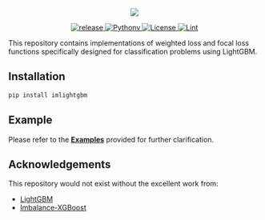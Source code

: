 <div style="text-align: center;">
  <img src="https://capsule-render.vercel.app/api?type=transparent&fontColor=703ee5&text=imlightgbm&height=150&fontSize=60">
</div>
<p align="center">
  <a href="https://github.com/RektPunk/Imbalance-LightGBM/releases/latest">
    <img alt="release" src="https://img.shields.io/github/v/release/RektPunk/Imbalance-LightGBM.svg">
  </a>
  <a href="https://pypi.org/project/imlightgbm">
    <img alt="Pythonv" src="https://img.shields.io/pypi/pyversions/imlightgbm.svg?logo=python&logoColor=white">
  </a>
  <a href="https://github.com/RektPunk/Imbalance-LightGBM/blob/main/LICENSE">
    <img alt="License" src="https://img.shields.io/github/license/RektPunk/Imbalance-LightGBM.svg">
  </a>
  <a href="https://github.com/RektPunk/Imbalance-LightGBM/actions/workflows/lint.yaml">
    <img alt="Lint" src="https://github.com/RektPunk/Imbalance-LightGBM/actions/workflows/lint.yaml/badge.svg?branch=main">
  </a>
</p>


This repository contains implementations of weighted loss and focal loss functions specifically designed for classification problems using LightGBM.

## Installation
```bash
pip install imlightgbm
```

## Example
Please refer to the [**Examples**](https://github.com/RektPunk/Imbalance-LightGBM/tree/main/examples) provided for further clarification.


## Acknowledgements
This repository would not exist without the excellent work from:

- [LightGBM](https://github.com/microsoft/LightGBM)
- [Imbalance-XGBoost](https://github.com/jhwjhw0123/Imbalance-XGBoost)
